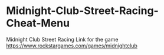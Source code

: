 # Midnight-Club-Street-Racing-Cheat-Menu
Midnight Club Street Racing Link for the game https://www.rockstargames.com/games/midnightclub
